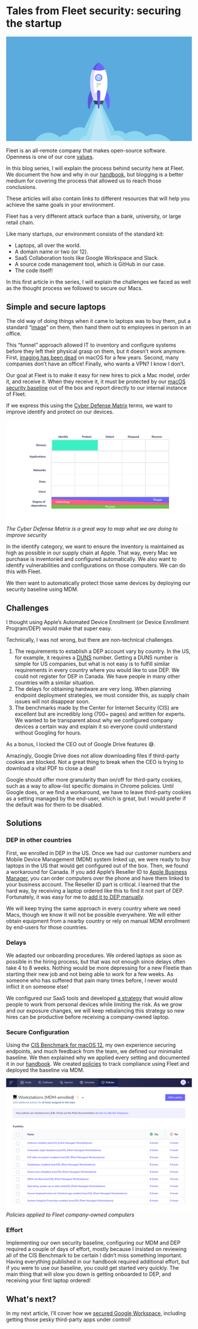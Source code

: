 # Tales from Fleet security: securing the startup

![Securing Google Workspace](../website/assets/images/articles/tales-from-fleet-security-securing-the-startup-1600x900@2x.jpg)

Fleet is an all-remote company that makes open-source software. Openness is one of our core [values](https://fleetdm.com/handbook/company#values).

In this blog series, I will explain the process behind security here at Fleet. We document the how and why in our [handbook](https://fleetdm.com/handbook/security), but blogging is a better medium for covering the process that allowed us to reach those conclusions.

These articles will also contain links to different resources that will help you achieve the same goals in your environment.

Fleet has a very different attack surface than a bank, university, or large retail chain.

Like many startups, our environment consists of the standard kit:

- Laptops, all over the world.
- A domain name or two (or 12).
- SaaS Collaboration tools like Google Workspace and Slack.
- A source code management tool, which is GitHub in our case.
- The code itself!

In this first article in the series, I will explain the challenges we faced as well as the thought process we followed to secure our Macs.

## Simple and secure laptops

The old way of doing things when it came to laptops was to buy them, put a standard “[image](https://en.wikipedia.org/wiki/Ghost_(disk_utility))” on them, then hand them out to employees in person in an office.

This “funnel” approach allowed IT to inventory and configure systems before they left their physical grasp on them, but it doesn’t work anymore. First, [imaging has been dead](https://www.youtube.com/watch?v=pStw0zPZr_M) on macOS for a few years. Second, many companies don’t have an office! Finally, who wants a VPN? I know I don’t.

Our goal at Fleet is to make it easy for new hires to pick a Mac model, order it, and receive it. When they receive it, it must be protected by our [macOS security baseline](https://fleetdm.com/handbook) out of the box and report directly to our internal instance of Fleet.

If we express this using the [Cyber Defense Matrix](https://cyberdefensematrix.com/) terms, we want to improve identify and protect on our devices.

![Cyber Defense Matrix](../website/assets/images/articles/tales-from-fleet-security-securing-the-startup-1-700x393@2x.png)
*The Cyber Defense Matrix is a great way to map what we are doing to improve security*

In the identify category, we want to ensure the inventory is maintained as high as possible in our supply chain at Apple. That way, every Mac we purchase is inventoried and configured automatically. We also want to identify vulnerabilities and configurations on those computers. We can do this with Fleet.

We then want to automatically protect those same devices by deploying our security baseline using MDM.

## Challenges

I thought using Apple’s Automated Device Enrollment (or Device Enrollment Program/DEP) would make that super easy.

Technically, I was not wrong, but there are non-technical challenges.

1. The requirements to establish a DEP account vary by country. In the US, for example, it requires a [DUNS](https://en.wikipedia.org/wiki/Data_Universal_Numbering_System) number. Getting a DUNS number is simple for US companies, but what is not easy is to fulfill similar requirements in every country where you would like to use DEP. We could not register for DEP in Canada. We have people in many other countries with a similar situation.
2. The delays for obtaining hardware are very long. When planning endpoint deployment strategies, we must consider this, as supply chain issues will not disappear soon.
3. The benchmarks made by the Center for Internet Security (CIS) are excellent but are incredibly long (700+ pages) and written for experts. We wanted to be transparent about why we configured company devices a certain way and explain it so everyone could understand without Googling for hours.

As a bonus, I locked the CEO out of Google Drive features 😅.

Amazingly, Google Drive does not allow downloading files if third-party cookies are blocked. Not a great thing to break when the CEO is trying to download a vital PDF to close a deal!

Google should offer more granularity than on/off for third-party cookies, such as a way to allow-list specific domains in Chrome policies. Until Google does, or we find a workaround, we have to leave third-party cookies as a setting managed by the end-user, which is great, but I would prefer if the default was for them to be disabled.

## Solutions

### DEP in other countries

First, we enrolled in DEP in the US. Once we had our customer numbers and Mobile Device Management (MDM) system linked up, we were ready to buy laptops in the US that would get configured out of the box. Then, we found a workaround for Canada. If you add Apple’s Reseller ID to [Apple Business Manager](https://business.apple.com/), you can order computers over the phone and have them linked to your business account. The Reseller ID part is critical. I learned that the hard way, by receiving a laptop ordered like this to find it not part of DEP. Fortunately, it was easy for me to [add it to DEP manually](https://support.apple.com/en-ca/guide/apple-configurator/welcome/ios).

We will keep trying the same approach in every country where we need Macs, though we know it will not be possible everywhere. We will either obtain equipment from a nearby country or rely on manual MDM enrollment by end-users for those countries.

### Delays

We adapted our onboarding procedures. We ordered laptops as soon as possible in the hiring process, but that was not enough since delays often take 4 to 8 weeks. Nothing would be more depressing for a new Fleetie than starting their new job and not being able to work for a few weeks. As someone who has suffered that pain many times before, I never would inflict it on someone else!

We configured our SaaS tools and developed [a strategy](https://fleetdm.com/use-cases/apply-byod-to-soothe-supply-chain-pain) that would allow people to work from personal devices while limiting the risk. As we grow and our exposure changes, we will keep rebalancing this strategy so new hires can be productive before receiving a company-owned laptop.

### Secure Configuration

Using the [CIS Benchmark for macOS 12](https://www.cisecurity.org/benchmark/apple_os), my own experience securing endpoints, and much feedback from the team, we defined our minimalist baseline. We then explained why we applied every setting and documented it in our [handbook](https://fleetdm.com/handbook/security#how-we-protect-end-user-devices). We created [policies](https://fleetdm.com/docs/using-fleet/rest-api#policies) to track compliance using Fleet and deployed the baseline via MDM.

![Policies applied to Fleet company-owned computers](../website/assets/images/articles/tales-from-fleet-security-securing-the-startup-2-700x497@2x.png)
*Policies applied to Fleet company-owned computers*

### Effort

Implementing our own security baseline, configuring our MDM and DEP required a couple of days of effort, mostly because I insisted on reviewing all of the CIS Benchmark to be certain I didn’t miss something important. Having everything published in our handbook required additional effort, but if you were to use our baseline, you could get started very quickly. The main thing that will slow you down is getting onboarded to DEP, and receiving your first laptop ordered!

## What's next?

In my next article, I’ll cover how we [secured Google Workspace](https://fleetdm.com/handbook/security#google-workspace-security), including getting those pesky third-party apps under control!

<meta name="category" value="security">
<meta name="authorFullName" value="Guillaume Ross">
<meta name="authorGitHubUsername" value="GuillaumeRoss">
<meta name="publishedOn" value="2022-03-17">
<meta name="articleTitle" value="Tales from Fleet security: securing the startup">
<meta name="articleImageUrl" value="../website/assets/images/articles/tales-from-fleet-security-securing-the-startup-1600x900@2x.jpg">	
